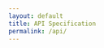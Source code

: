 ```yaml
---
layout: default
title: API Specification
permalink: /api/
---
```


<div id="redoc-container" style="min-height: 85vh;"></div>

<style>
/* Force Redoc page full width */
@media (min-width: 1024px) {
  /* Blow away every JTD wrapper width */
  .container,
  .container-lg,
  .page,
  .page-content,
  .main,
  .main-content,
  .content,
  .wrap {
    max-width: none !important;
    width: 100% !important;
  }

  .main-content {
    padding-left: 1.5rem !important;
    padding-right: 1.5rem !important;
  }

  /* Stretch Redoc fully */
  #redoc-container {
    max-width: none !important;
    width: 100% !important;
    min-height: 85vh;
  }
}
</style>

<script src="https://cdn.redoc.ly/redoc/latest/bundles/redoc.standalone.js" defer></script>
<script>
window.addEventListener('DOMContentLoaded', function () {
  Redoc.init(
    '{{ site.baseurl }}/api/openapi.yaml',
    {
      scrollYOffset: 60,
      hideDownloadButton: false,
      expandResponses: "200,201",
      theme: {
        colors: { primary: { main: "#2b6cb0" } },
        typography: { fontSize: "16px", lineHeight: "1.6" }
      }
    },
    document.getElementById('redoc-container')
  );
});
</script>
